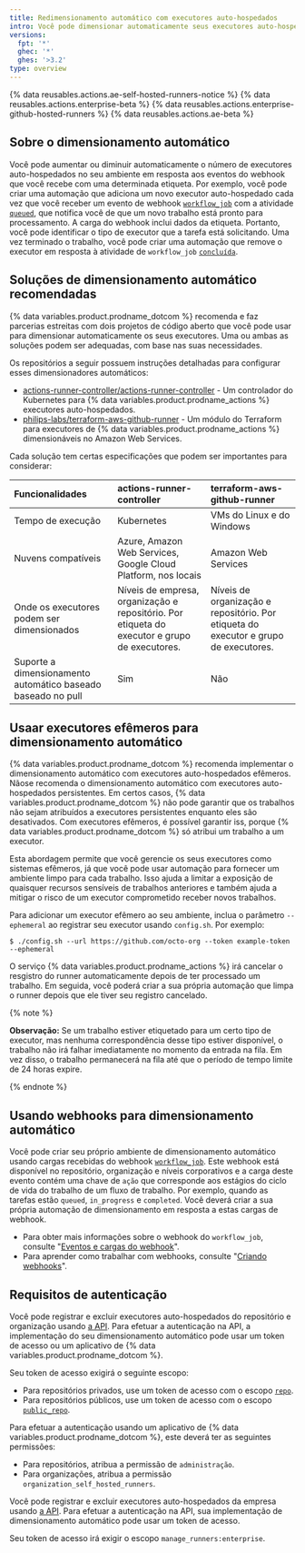 ```yaml
---
title: Redimensionamento automático com executores auto-hospedados
intro: Você pode dimensionar automaticamente seus executores auto-hospedados em resposta a eventos de webhooks.
versions:
  fpt: '*'
  ghec: '*'
  ghes: '>3.2'
type: overview
---
```


{% data reusables.actions.ae-self-hosted-runners-notice %}
{% data reusables.actions.enterprise-beta %}
{% data reusables.actions.enterprise-github-hosted-runners %}
{% data reusables.actions.ae-beta %}

## Sobre o dimensionamento automático

Você pode aumentar ou diminuir automaticamente o número de executores auto-hospedados no seu ambiente em resposta aos eventos do webhook que você recebe com uma determinada etiqueta. Por exemplo, você pode criar uma automação que adiciona um novo executor auto-hospedado cada vez que você receber um evento de webhook [`workflow_job`](/developers/webhooks-and-events/webhooks/webhook-events-and-payloads#workflow_job) com a atividade [`queued`](/developers/webhooks-and-events/webhooks/webhook-events-and-payloads#workflow_job), que notifica você de que um novo trabalho está pronto para processamento. A carga do webhook inclui dados da etiqueta. Portanto, você pode identificar o tipo de executor que a tarefa está solicitando. Uma vez terminado o trabalho, você pode criar uma automação que remove o executor em resposta à atividade de `workflow_job` [`concluída`](/developers/webhooks-and-events/webhooks/webhook-events-and-payloads#workflow_job).

## Soluções de dimensionamento automático recomendadas

{% data variables.product.prodname_dotcom %} recomenda e faz parcerias estreitas com dois projetos de código aberto que você pode usar para dimensionar automaticamente os seus executores. Uma ou ambas as soluções podem ser adequadas, com base nas suas necessidades.

Os repositórios a seguir possuem instruções detalhadas para configurar esses dimensionadores automáticos:

- [actions-runner-controller/actions-runner-controller](https://github.com/actions-runner-controller/actions-runner-controller) - Um controlador do Kubernetes para {% data variables.product.prodname_actions %} executores auto-hospedados.
- [philips-labs/terraform-aws-github-runner](https://github.com/philips-labs/terraform-aws-github-runner) - Um módulo do Terraform para executores de {% data variables.product.prodname_actions %} dimensionáveis no Amazon Web Services.

Cada solução tem certas especificações que podem ser importantes para considerar:

| **Funcionalidades**                                          | **actions-runner-controller**                                                                 | **terraform-aws-github-runner**                                                      |
|:------------------------------------------------------------ |:--------------------------------------------------------------------------------------------- |:------------------------------------------------------------------------------------ |
| Tempo de execução                                            | Kubernetes                                                                                    | VMs do Linux e do Windows                                                            |
| Nuvens compatíveis                                           | Azure, Amazon Web Services, Google Cloud Platform, nos locais                                 | Amazon Web Services                                                                  |
| Onde os executores podem ser dimensionados                   | Níveis de empresa, organização e repositório. Por etiqueta do executor e grupo de executores. | Níveis de organização e repositório. Por etiqueta do executor e grupo de executores. |
| Suporte a dimensionamento automático baseado baseado no pull | Sim                                                                                           | Não                                                                                  |

## Usaar executores efêmeros para dimensionamento automático

{% data variables.product.prodname_dotcom %} recomenda implementar o dimensionamento automático com executores auto-hospedados efêmeros. Nãose recomenda o dimensionamento automático com executores auto-hospedados persistentes. Em certos casos, {% data variables.product.prodname_dotcom %} não pode garantir que os trabalhos não sejam atribuídos a executores persistentes enquanto eles são desativados. Com executores efêmeros, é possível garantir iss, porque {% data variables.product.prodname_dotcom %} só atribui um trabalho a um executor.

Esta abordagem permite que você gerencie os seus executores como sistemas efêmeros, já que você pode usar automação para fornecer um ambiente limpo para cada trabalho. Isso ajuda a limitar a exposição de quaisquer recursos sensíveis de trabalhos anteriores e também ajuda a mitigar o risco de um executor comprometido receber novos trabalhos.

Para adicionar um executor efêmero ao seu ambiente, inclua o parâmetro `--ephemeral` ao registrar seu executor usando `config.sh`. Por exemplo:

```
$ ./config.sh --url https://github.com/octo-org --token example-token --ephemeral
```

O serviço {% data variables.product.prodname_actions %} irá cancelar o resgistro do runner automaticamente depois de ter processado um trabalho. Em seguida, você poderá criar a sua própria automação que limpa o runner depois que ele tiver seu registro cancelado.

{% note %}

**Observação:** Se um trabalho estiver etiquetado para um certo tipo de executor, mas nenhuma correspondência desse tipo estiver disponível, o trabalho não irá falhar imediatamente no momento da entrada na fila. Em vez disso, o trabalho permanecerá na fila até que o período de tempo limite de 24 horas expire.

{% endnote %}

## Usando webhooks para dimensionamento automático

Você pode criar seu próprio ambiente de dimensionamento automático usando cargas recebidas do webhook [`workflow_job`](/developers/webhooks-and-events/webhooks/webhook-events-and-payloads#workflow_job). Este webhook está disponível no repositório, organização e níveis corporativos e a carga deste evento contém uma chave de `ação` que corresponde aos estágios do ciclo de vida do trabalho de um fluxo de trabalho. Por exemplo, quando as tarefas estão `queued`, `in_progress` e `completed`. Você deverá criar a sua própria automação de dimensionamento em resposta a estas cargas de webhook.

- Para obter mais informações sobre o webhook do `workflow_job`, consulte "[Eventos e cargas do webhook](/developers/webhooks-and-events/webhooks/webhook-events-and-payloads#workflow_job)".
- Para aprender como trabalhar com webhooks, consulte "[Criando webhooks](/developers/webhooks-and-events/webhooks/creating-webhooks)".

## Requisitos de autenticação

Você pode registrar e excluir executores auto-hospedados do repositório e organização usando [a API](/rest/reference/actions#self-hosted-runners). Para efetuar a autenticação na API, a implementação do seu dimensionamento automático pode usar um token de acesso ou um aplicativo de {% data variables.product.prodname_dotcom %}.

Seu token de acesso exigirá o seguinte escopo:

- Para repositórios privados, use um token de acesso com o escopo [`repo`](/apps/building-oauth-apps/understanding-scopes-for-oauth-apps/#available-scopes).
- Para repositórios públicos, use um token de acesso com o escopo [`public_repo`](/apps/building-oauth-apps/understanding-scopes-for-oauth-apps/#available-scopes).

Para efetuar a autenticação usando um aplicativo de {% data variables.product.prodname_dotcom %}, este deverá ter as seguintes permissões:
- Para repositórios, atribua a permissão de `administração`.
- Para organizações, atribua a permissão `organization_self_hosted_runners`.

Você pode registrar e excluir executores auto-hospedados da empresa usando [a API](/rest/reference/enterprise-admin#github-actions). Para efetuar a autenticação na API, sua implementação de dimensionamento automático pode usar um token de acesso.

Seu token de acesso irá exigir o escopo `manage_runners:enterprise`.
